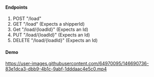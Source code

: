#### Endpoints

1. POST "/load"
2. GET "/load" (Expects a shipperId)
3. Get "/load/{loadId}" (Expects an Id)
4. PUT "/load/{loadId}" (Expects an Id)
5. DELETE "/load/{loadId}" (Expects an Id)

#### Demo



https://user-images.githubusercontent.com/64970095/146690736-83e1dca3-dbb9-4b1c-9abf-1dddaac4e5c0.mp4

